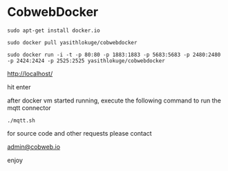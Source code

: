 # CobwebDocker

```sudo apt-get install docker.io```

```sudo docker pull yasithlokuge/cobwebdocker```

```sudo docker run -i -t -p 80:80 -p 1883:1883 -p 5683:5683 -p 2480:2480 -p 2424:2424 -p 2525:2525 yasithlokuge/cobwebdocker ```

[http://localhost/](http://localhost/)

hit enter 

after docker vm started running, execute the following command to run the mqtt connector

```./mqtt.sh```

for source code and other requests please contact

[admin@cobweb.io](email:admin@cobweb.io)

enjoy
